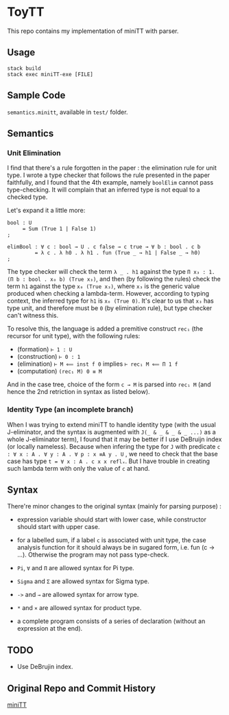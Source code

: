 # ToyTT

This repo contains my implementation of miniTT with parser.

## Usage
```
stack build
stack exec miniTT-exe [FILE]
```

## Sample Code
`semantics.minitt`, available in `test/` folder.

## Semantics

### Unit Elimination
I find that there's a rule forgotten in the paper : the elimination rule for unit type. I wrote a type checker that follows the rule presented in the paper faithfully, and I found that the 4th example, namely `boolElim` cannot pass type-checking. It will complain that an inferred type is not equal to a checked type.

Let's expand it a little more:
```
bool : U 
     = Sum (True 1 | False 1)
;

elimBool : ∀ c : bool → U . c false → c true → ∀ b : bool . c b
         = λ c . λ h0 . λ h1 . fun (True _ → h1 | False _ → h0)
; 
```
The type checker will check the term `λ _ . h1` against the type `Π x₃ : 1. (Π b : bool . x₀ b) (True x₃)`, and then (by following the rules) check the term `h1` against the type `x₀ (True x₃)`, where `x₃` is the generic value produced when checking a lambda-term. However, according to typing context, the inferred type for `h1` is `x₀ (True 0)`. It's clear to us that `x₃` has type unit, and therefore must be `0` (by elimination rule), but type checker can't witness this.

To resolve this, the language is added a premitive construct `rec₁` (the recursor for unit type), with the following rules:
* (formation) `⊢ 1 : U`
* (construction) `⊢ 0 : 1`
* (elimination) `⊢ M ⟸ inst f 0` implies `⊢ rec₁ M ⟸ Π 1 f`
* (computation) `(rec₁ M) 0 ≡ M`

And in the case tree, choice of the form `c → M` is parsed into `rec₁ M` (and hence the 2nd retriction in syntax as listed below).

### Identity Type (an incomplete branch)
When I was trying to extend miniTT to handle identity type (with the usual J-eliminator, and the syntax is augmented with `J(_ & _ & _ & _ ...)` as a whole J-eliminator term), I found that it may be better if I use DeBruijn index (or locally nameless). Because when infering the type for `J` with predicate `c : ∀ x : A . ∀ y : A . ∀ p : x ≡A y . U` , we need to check that the base case has type `t = ∀ x : A . c x x reflₓ`. But I have trouble in creating such lambda term with only the value of `c` at hand.

## Syntax
There're minor changes to the original syntax (mainly for parsing purpose) :

* expression variable should start with lower case, while constructor should start with upper case.

* for a labelled sum, if a label `c` is associated with unit type, the case analysis function for it should always be in sugared form, i.e. fun (c → ...). Otherwise the program may not pass type-check.

* `Pi`, `∀` and `Π` are allowed syntax for Pi type.

* `Sigma` and `Σ` are allowed syntax for Sigma type.

* `->` and `→` are allowed syntax for arrow type.

* `*` and `×` are allowed syntax for product type.

* a complete program consists of a series of declaration (without an expression at the end).

## TODO
* Use DeBrujin index.

## Original Repo and Commit History
[miniTT](https://github.com/KomaEc/Type-Systems)
